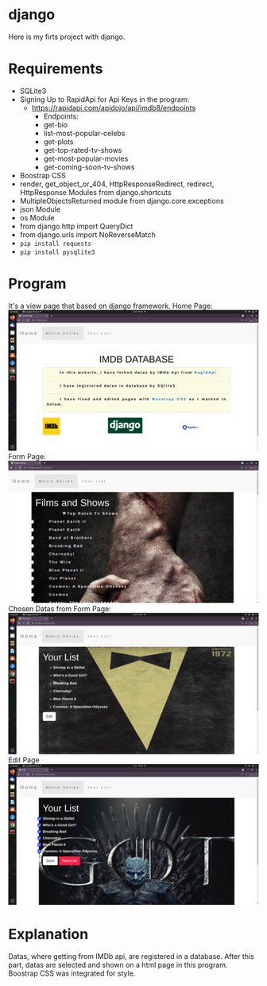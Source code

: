 # django

Here is my firts project with django. 

# Requirements
- SQLite3
- Signing Up to RapidApi for Api Keys in the program:
  * https://rapidapi.com/apidojo/api/imdb8/endpoints
    - Endpoints:
    - get-bio
    - list-most-popular-celebs
    - get-plots
    - get-top-rated-tv-shows
    - get-most-popular-movies
    - get-coming-soon-tv-shows
- Boostrap CSS
- render, get_object_or_404, HttpResponseRedirect, redirect, HttpResponse Modules from django.shortcuts
- MultipleObjectsReturned module from django.core.exceptions
- json Module
- os Module
- from django.http import QueryDict
- from django.urls import NoReverseMatch
- `pip install requests`
- `pip install pysqlite3`

# Program

It's a view page that based on django framework.
Home Page:
![](https://github.com/BasakUlker/django/blob/main/Screenshot%20from%202021-06-02%2019-35-30.png)
Form Page:
![](https://github.com/BasakUlker/django/blob/main/Screenshot%20from%202021-06-02%2019-35-41.png)
Chosen Datas from Form Page:
![](https://github.com/BasakUlker/django/blob/main/Screenshot%20from%202021-06-02%2019-35-55.png)
Edit Page
![](https://github.com/BasakUlker/django/blob/main/Screenshot%20from%202021-06-02%2019-36-02.png)


# Explanation

Datas, where getting from IMDb api, are registered in a database. After this part, datas are selected and shown on a html page in this program. Boostrap CSS was integrated for style.
